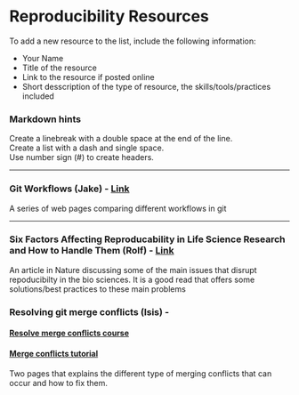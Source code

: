 # Reproducibility Resources  

To add a new resource to the list, include the following information:
- Your Name
- Title of the resource
- Link to the resource if posted online
- Short desscription of the type of resource, the skills/tools/practices included



### Markdown hints  
Create a linebreak with a double space at the end of the line.  
Create a list with a dash and single space.  
Use number sign (#) to create headers.  

___

### Git Workflows (Jake) -  [Link](https://www.atlassian.com/git/tutorials/comparing-workflows) 

A series of web pages comparing different workflows in git 

___

### Six Factors Affecting Reproducability in Life Science Research and How to Handle Them (Rolf) - [Link](https://www.nature.com/articles/d42473-019-00004-y)

An article in Nature discussing some of the main issues that disrupt repoducibilty in the bio sciences. It is a good read that offers some solutions/best practices to these main problems

### Resolving git merge conflicts (Isis) - 
#### [Resolve merge conflicts course](https://github.com/skills/resolve-merge-conflicts)
#### [Merge conflicts tutorial](https://www.atlassian.com/git/tutorials/using-branches/merge-conflicts)

Two pages that explains the different type of merging conflicts that can occur and how to fix them.

